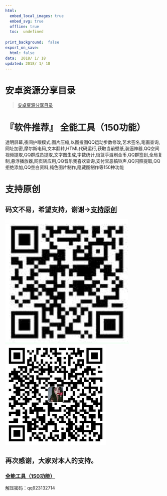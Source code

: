 ```yaml
---
html:
  embed_local_images: true
  embed_svg: true
  offline: true
  toc:  undefined

print_background:  false
export_on_save:
  html: false
data:  2018/ 1/ 18
updated: 2018/ 1/ 18
---
```




# 安卓资源分享目录

> [安卓资源分享目录](https://blog.csdn.net/qq923132714/article/details/83059823 "安卓资源分享目录")

# 『软件推荐』 全能工具（150功能）

透明屏幕,夜间护眼模式,图片压缩,以图搜图QQ运动步数修改,艺术签名,笔画查询,网址加密,摩尔斯电码,文本翻转,HTML代码运行,获取当前壁纸,装逼神器,QQ空间视频提取,QQ群成员提取,文字图生成,字数统计,街篮手游刷金币,QQ群签到,全局复制,悬浮播放器,网页转应用,QQ音乐我喜欢查询,支付宝恶搞铃声,QQ闪照提取,QQ拒绝添加,QQ空白资料,纯色图片制作,隐藏图制作等150种功能

# 支持原创
## 码文不易，希望支持，谢谢->**[支持原创](http://blog.csdn.net/qq923132714/article/details/79399145)**
![微信支付](https://raw.githubusercontent.com/923132714/my_picture/master/blog/support/weixin.png)![微信支付](https://raw.githubusercontent.com/923132714/my_picture/master/blog/support/支付宝.png)
## 再次感谢，大家对本人的支持。

### [全能工具（150功能）](http://u16848854.ctfile.net/fs/16848854-331780785 "全能工具（150功能）")

解压密码：qq923132714
